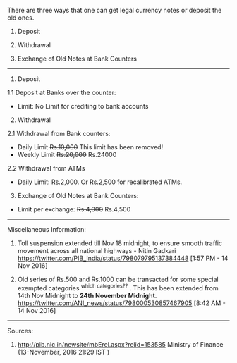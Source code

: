 There are three ways that one can get legal currency notes or deposit the old ones.

1. Deposit   

2. Withdrawal 

3. Exchange of Old Notes at Bank Counters


------------------

1. Deposit  


 1.1 Deposit at Banks over the counter: 

  * Limit: No Limit for crediting to bank accounts

2. Withdrawal 

 2.1 Withdrawal from Bank counters:

  * Daily Limit   ~~Rs.10,000~~ This limit has been removed!
  * Weekly Limit   ~~Rs.20,000~~ Rs.24000

 2.2 Withdrawal from ATMs

  * Daily Limit: Rs.2,000. Or Rs.2,500 for recalibrated ATMs.

3. Exchange of Old Notes at Bank Counters:

  * Limit per exchange: ~~Rs.4,000~~ Rs.4,500




------------------------

Miscellaneous Information:

1. Toll suspension extended till Nov 18 midnight, to ensure smooth traffic movement across all national highways - Nitin Gadkari https://twitter.com/PIB_India/status/798079795137384448 [1:57 PM - 14 Nov 2016]

2. Old series of Rs.500 and Rs.1000 can be transacted for some special exempted categories <sup>which categories??</sup> . This has been extended from 14th Nov Midnight to **24th November Midnight**. https://twitter.com/ANI_news/status/798000530857467905 [8:42 AM - 14 Nov 2016]





------------------------

Sources:

1. http://pib.nic.in/newsite/mbErel.aspx?relid=153585 Ministry of Finance (13-November, 2016 21:29 IST )
